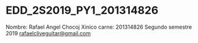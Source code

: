 # EDD_2S2019_PY1_201314826


Nombre: Rafael Angel Chocoj Xinico
carne: 201314826
Segundo semestre 2019
rafaelcliveguitar@gmail.com
